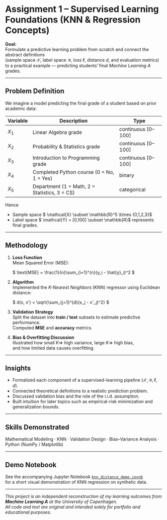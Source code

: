 # Assignment 1 – Supervised Learning Foundations (KNN & Regression Concepts)

**Goal:**  
Formulate a predictive learning problem from scratch and connect the abstract definitions  
(sample space $\mathcal{X}$, label space $\mathcal{Y}$, loss $\ell$, distance $d$, and evaluation metrics)  
to a practical example — predicting students’ final *Machine Learning A* grades.

---

## Problem Definition
We imagine a model predicting the final grade of a student based on prior academic data:

| Variable | Description | Type |
|-----------|--------------|------|
| $X_1$ | Linear Algebra grade | continuous [0–100] |
| $X_2$ | Probability & Statistics grade | continuous [0–100] |
| $X_3$ | Introduction to Programming grade | continuous [0–100] |
| $X_4$ | Completed Python course (0 = No, 1 = Yes) | binary |
| $X_5$ | Department (1 = Math, 2 = Statistics, 3 = CS) | categorical |

Hence  

- Sample space  $ \mathcal{X} \subset \mathbb{R}^5 \times \{0,1,2,3\}$  
- Label space  $ \mathcal{Y} = [0,100] \subset \mathbb{R}$ represents final grades.

---

## Methodology

1. **Loss Function**  
   Mean Squared Error (MSE):  

   $
   \text{MSE} = \frac{1}{n}\sum_{i=1}^{n}(y_i - \hat{y}_i)^2
   $

2. **Algorithm**  
   Implemented the *K-Nearest Neighbors* (KNN) regressor using Euclidean distance:

   $
   d(x, x') = \sqrt{\sum_{j=1}^{d}(x_j - x'_j)^2}
   $

3. **Validation Strategy**  
   Split the dataset into **train / test** subsets to estimate predictive performance.  
   Computed **MSE** and **accuracy** metrics.  

4. **Bias & Overfitting Discussion**  
   Illustrated how small $K \Rightarrow$ high variance, large $K \Rightarrow$ high bias,  
   and how limited data causes overfitting.

---

##  Insights
- Formalized each component of a supervised-learning pipeline ($\mathcal{X}, \mathcal{Y}, \ell, d$).  
- Connected theoretical definitions to a realistic prediction problem.  
- Discussed validation bias and the role of the i.i.d. assumption.  
- Built intuition for later topics such as empirical-risk minimization and generalization bounds.

---

## Skills Demonstrated
Mathematical Modeling · KNN · Validation Design · Bias–Variance Analysis · Python (NumPy / Matplotlib)

---

## Demo Notebook
See the accompanying Jupyter Notebook [`knn_distance_demo.ipynb`](knn_distance_demo.ipynb)  
for a short visual demonstration of KNN regression on synthetic data.

---

_This project is an independent reconstruction of my learning outcomes from  
**Machine Learning A** at the University of Copenhagen.  
All code and text are original and intended solely for portfolio and educational purposes._
